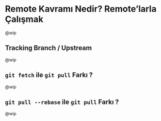 # Remote Kavramı Nedir? Remote’larla Çalışmak

@wip

## Tracking Branch / Upstream

@wip

## `git fetch` ile `git pull` Farkı ?

@wip

## `git pull --rebase` ile `git pull` Farkı ?

@wip

